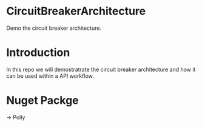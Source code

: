 # CircuitBreakerArchitecture
Demo the circuit breaker architecture.

# Introduction 
In this repo we will demostratrate the circuit breaker architecture and how it can be used within a API workflow.

# Nuget Packge 
-> Polly
